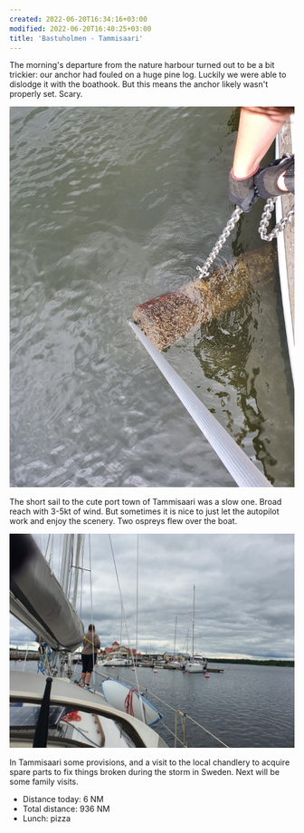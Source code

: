 ```yaml
---
created: 2022-06-20T16:34:16+03:00
modified: 2022-06-20T16:40:25+03:00
title: 'Bastuholmen - Tammisaari'
---
```


The morning's departure from the nature harbour turned out to be a bit trickier: our anchor had fouled on a huge pine log. Luckily we were able to dislodge it with the boathook. But this means the anchor likely wasn't properly set. Scary.

![Image](../2022/c6fd4ab57747e58d2d86ff216b3ca092.jpg) 

The short sail to the cute port town of Tammisaari was a slow one. Broad reach with 3-5kt of wind. But sometimes it is nice to just let the autopilot work and enjoy the scenery. Two ospreys flew over the boat.

![Image](../2022/e4957f47ef8ab26028a32b091d23a2f0.jpg) 

In Tammisaari some provisions, and a visit to the local chandlery to acquire spare parts to fix things broken during the storm in Sweden. Next will be some family visits.

* Distance today: 6 NM
* Total distance: 936 NM
* Lunch: pizza
